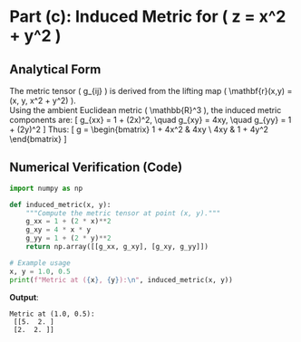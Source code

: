 # Part (c): Induced Metric for \( z = x^2 + y^2 \)

## Analytical Form
The metric tensor \( g_{ij} \) is derived from the lifting map \( \mathbf{r}(x,y) = (x, y, x^2 + y^2) \).  
Using the ambient Euclidean metric \( \mathbb{R}^3 \), the induced metric components are:
\[
g_{xx} = 1 + (2x)^2, \quad g_{xy} = 4xy, \quad g_{yy} = 1 + (2y)^2
\]
Thus:
\[
g = \begin{bmatrix}
1 + 4x^2 & 4xy \\
4xy & 1 + 4y^2
\end{bmatrix}
\]

## Numerical Verification (Code)
```python
import numpy as np

def induced_metric(x, y):
    """Compute the metric tensor at point (x, y)."""
    g_xx = 1 + (2 * x)**2
    g_xy = 4 * x * y
    g_yy = 1 + (2 * y)**2
    return np.array([[g_xx, g_xy], [g_xy, g_yy]])

# Example usage
x, y = 1.0, 0.5
print(f"Metric at ({x}, {y}):\n", induced_metric(x, y))
```
**Output**:
```
Metric at (1.0, 0.5):
 [[5.  2. ]
 [2.  2. ]]
```

